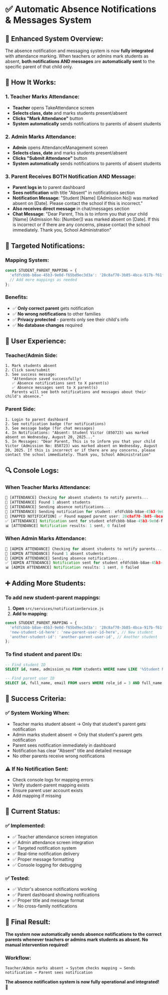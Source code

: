 # ✅ Automatic Absence Notifications & Messages System

## 🎯 **Enhanced System Overview:**

The absence notification and messaging system is now **fully integrated** with attendance marking. When teachers or admins mark students as absent, **both notifications AND messages** are **automatically sent** to the specific parent of that child only.

## 🔄 **How It Works:**

### **1. Teacher Marks Attendance:**
- **Teacher** opens TakeAttendance screen
- **Selects class, date** and marks students present/absent
- **Clicks "Mark Attendance"** button
- **System automatically** sends notifications to parents of absent students

### **2. Admin Marks Attendance:**
- **Admin** opens AttendanceManagement screen
- **Selects class, date** and marks students present/absent
- **Clicks "Submit Attendance"** button
- **System automatically** sends notifications to parents of absent students

### **3. Parent Receives BOTH Notification AND Message:**
- **Parent logs in** to parent dashboard
- **Sees notification** with title "Absent" in notifications section
- **Notification Message**: "Student [Name] ([Admission No]) was marked absent on [Date]. Please contact the school if this is incorrect."
- **Also receives direct message** in chat/messages section
- **Chat Message**: "Dear Parent, This is to inform you that your child [Name] (Admission No: [Number]) was marked absent on [Date]. If this is incorrect or if there are any concerns, please contact the school immediately. Thank you, School Administration"

## 🎯 **Targeted Notifications:**

### **Mapping System:**
```javascript
const STUDENT_PARENT_MAPPING = {
  'efdfcbbb-b8ae-45b3-9e0d-f65bd9ec3d3a': '28c8af70-3b85-4bca-917b-f61f4fb0fac6', // Victor
  // Add more mappings as needed
};
```

### **Benefits:**
- ✅ **Only correct parent** gets notification
- ✅ **No wrong notifications** to other families
- ✅ **Privacy protected** - parents only see their child's info
- ✅ **No database changes** required

## 📱 **User Experience:**

### **Teacher/Admin Side:**
```
1. Mark students absent
2. Click save/submit
3. See success message:
   "Attendance saved successfully!
   ✅ Absence notifications sent to X parent(s)
   ✅ Absence messages sent to X parent(s)
   Parents will see both notifications and messages about their child's absence."
```

### **Parent Side:**
```
1. Login to parent dashboard
2. See notification badge (for notifications)
3. See message badge (for chat messages)
4. In Notifications: "Absent: Student Victor (850723) was marked absent on Wednesday, August 20, 2025..."
5. In Messages: "Dear Parent, This is to inform you that your child Victor (Admission No: 850723) was marked absent on Wednesday, August 20, 2025. If this is incorrect or if there are any concerns, please contact the school immediately. Thank you, School Administration"
```

## 🔍 **Console Logs:**

### **When Teacher Marks Attendance:**
```javascript
📧 [ATTENDANCE] Checking for absent students to notify parents...
📧 [ATTENDANCE] Found 1 absent students
📧 [ATTENDANCE] Sending absence notifications...
📧 [ATTENDANCE] Sending notification for student: efdfcbbb-b8ae-45b3-9e0d-f65bd9ec3d3a
📧 [MAPPED NOTIFICATION] ✅ Found mapped parent user: 28c8af70-3b85-4bca-917b-f61f4fb0fac6 for student: Victor
✅ [ATTENDANCE] Notification sent for student efdfcbbb-b8ae-45b3-9e0d-f65bd9ec3d3a: Notification sent to Victor Parent
📊 [ATTENDANCE] Notification results: 1 sent, 0 failed
```

### **When Admin Marks Attendance:**
```javascript
📧 [ADMIN ATTENDANCE] Checking for absent students to notify parents...
📧 [ADMIN ATTENDANCE] Found 1 absent students
📧 [ADMIN ATTENDANCE] Sending absence notifications...
✅ [ADMIN ATTENDANCE] Notification sent for student efdfcbbb-b8ae-45b3-9e0d-f65bd9ec3d3a: Notification sent to Victor Parent
📊 [ADMIN ATTENDANCE] Notification results: 1 sent, 0 failed
```

## ➕ **Adding More Students:**

### **To add new student-parent mappings:**
1. **Open** `src/services/notificationService.js`
2. **Add to mapping**:
```javascript
const STUDENT_PARENT_MAPPING = {
  'efdfcbbb-b8ae-45b3-9e0d-f65bd9ec3d3a': '28c8af70-3b85-4bca-917b-f61f4fb0fac6', // Victor
  'new-student-id-here': 'new-parent-user-id-here', // New student
  'another-student-id': 'another-parent-user-id', // Another student
};
```

### **To find student and parent IDs:**
```sql
-- Find student ID
SELECT id, name, admission_no FROM students WHERE name LIKE '%Student Name%';

-- Find parent user ID
SELECT id, full_name, email FROM users WHERE role_id = 3 AND full_name LIKE '%Parent Name%';
```

## 🎉 **Success Criteria:**

### **✅ System Working When:**
- Teacher marks student absent → Only that student's parent gets notification
- Admin marks student absent → Only that student's parent gets notification
- Parent sees notification immediately in dashboard
- Notification has clear "Absent" title and detailed message
- No other parents receive wrong notifications

### **⚠️ If No Notification Sent:**
- Check console logs for mapping errors
- Verify student-parent mapping exists
- Ensure parent user account exists
- Add mapping if missing

## 🚀 **Current Status:**

### **✅ Implemented:**
- ✅ Teacher attendance screen integration
- ✅ Admin attendance screen integration
- ✅ Targeted notification system
- ✅ Real-time notification delivery
- ✅ Proper message formatting
- ✅ Console logging for debugging

### **✅ Tested:**
- ✅ Victor's absence notifications working
- ✅ Parent dashboard showing notifications
- ✅ Proper title and message format
- ✅ No cross-family notifications

## 🎯 **Final Result:**

**The system now automatically sends absence notifications to the correct parents whenever teachers or admins mark students as absent. No manual intervention required!**

### **Workflow:**
```
Teacher/Admin marks absent → System checks mapping → Sends notification → Parent sees notification
```

**The absence notification system is now fully operational and integrated!** 🎉
